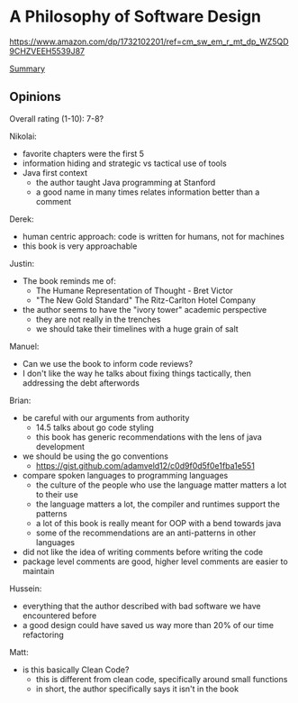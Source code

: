 # A Philosophy of Software Design

https://www.amazon.com/dp/1732102201/ref=cm_sw_em_r_mt_dp_WZ5QD9CHZVEEH5539J87

[Summary](toc.md)

## Opinions

Overall rating (1-10): 7-8?

Nikolai:
  - favorite chapters were the first 5
  - information hiding and strategic vs tactical use of tools
  - Java first context
    - the author taught Java programming at Stanford
    - a good name in many times relates information better than a comment

Derek:
  - human centric approach: code is written for humans, not for machines
  - this book is very approachable

Justin:
  - The book reminds me of:
    - The Humane Representation of Thought - Bret Victor  
    - "The New Gold Standard" The Ritz-Carlton Hotel Company  
  - the author seems to have the "ivory tower" academic perspective  
    - they are not really in the trenches
    - we should take their timelines with a huge grain of salt

Manuel:
  - Can we use the book to inform code reviews?
  - I don't like the way he talks about fixing things tactically, then addressing the debt afterwords

Brian:
  - be careful with our arguments from authority
    - 14.5 talks about go code styling
    - this book has generic recommendations with the lens of java development
  - we should be using the go conventions
    - https://gist.github.com/adamveld12/c0d9f0d5f0e1fba1e551
  - compare spoken languages to programming languages
    - the culture of the people who use the language matter matters a lot to their use
    - the language matters a lot, the compiler and runtimes support the patterns
    - a lot of this book is really meant for OOP with a bend towards java
    - some of the recommendations are an anti-patterns in other languages
  - did not like the idea of writing comments before writing the code
  - package level comments are good, higher level comments are easier to maintain

Hussein:
  - everything that the author described with bad software we have encountered before
  - a good design could have saved us way more than 20% of our time refactoring

Matt:
  - is this basically Clean Code?
    - this is different from clean code, specifically around small functions
    - in short, the author specifically says it isn't in the book

